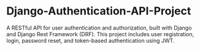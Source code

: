 # Django-Authentication-API-Project
A RESTful API for user authentication and authorization, built with Django and Django Rest Framework (DRF). This project includes user registration, login, password reset, and token-based authentication using JWT.
